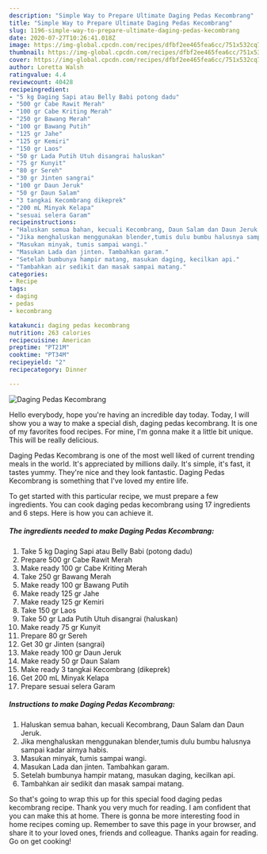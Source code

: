 ```yaml
---
description: "Simple Way to Prepare Ultimate Daging Pedas Kecombrang"
title: "Simple Way to Prepare Ultimate Daging Pedas Kecombrang"
slug: 1196-simple-way-to-prepare-ultimate-daging-pedas-kecombrang
date: 2020-07-27T10:26:41.018Z
image: https://img-global.cpcdn.com/recipes/dfbf2ee465fea6cc/751x532cq70/daging-pedas-kecombrang-foto-resep-utama.jpg
thumbnail: https://img-global.cpcdn.com/recipes/dfbf2ee465fea6cc/751x532cq70/daging-pedas-kecombrang-foto-resep-utama.jpg
cover: https://img-global.cpcdn.com/recipes/dfbf2ee465fea6cc/751x532cq70/daging-pedas-kecombrang-foto-resep-utama.jpg
author: Loretta Walsh
ratingvalue: 4.4
reviewcount: 40428
recipeingredient:
- "5 kg Daging Sapi atau Belly Babi potong dadu"
- "500 gr Cabe Rawit Merah"
- "100 gr Cabe Kriting Merah"
- "250 gr Bawang Merah"
- "100 gr Bawang Putih"
- "125 gr Jahe"
- "125 gr Kemiri"
- "150 gr Laos"
- "50 gr Lada Putih Utuh disangrai haluskan"
- "75 gr Kunyit"
- "80 gr Sereh"
- "30 gr Jinten sangrai"
- "100 gr Daun Jeruk"
- "50 gr Daun Salam"
- "3 tangkai Kecombrang dikeprek"
- "200 mL Minyak Kelapa"
- "sesuai selera Garam"
recipeinstructions:
- "Haluskan semua bahan, kecuali Kecombrang, Daun Salam dan Daun Jeruk."
- "Jika menghaluskan menggunakan blender,tumis dulu bumbu halusnya sampai kadar airnya habis."
- "Masukan minyak, tumis sampai wangi."
- "Masukan Lada dan jinten. Tambahkan garam."
- "Setelah bumbunya hampir matang, masukan daging, kecilkan api."
- "Tambahkan air sedikit dan masak sampai matang."
categories:
- Recipe
tags:
- daging
- pedas
- kecombrang

katakunci: daging pedas kecombrang 
nutrition: 263 calories
recipecuisine: American
preptime: "PT21M"
cooktime: "PT34M"
recipeyield: "2"
recipecategory: Dinner

---
```



![Daging Pedas Kecombrang](https://img-global.cpcdn.com/recipes/dfbf2ee465fea6cc/751x532cq70/daging-pedas-kecombrang-foto-resep-utama.jpg)

Hello everybody, hope you're having an incredible day today. Today, I will show you a way to make a special dish, daging pedas kecombrang. It is one of my favorites food recipes. For mine, I'm gonna make it a little bit unique. This will be really delicious.



Daging Pedas Kecombrang is one of the most well liked of current trending meals in the world. It's appreciated by millions daily. It's simple, it's fast, it tastes yummy. They're nice and they look fantastic. Daging Pedas Kecombrang is something that I've loved my entire life.


To get started with this particular recipe, we must prepare a few ingredients. You can cook daging pedas kecombrang using 17 ingredients and 6 steps. Here is how you can achieve it.

<!--inarticleads1-->

##### The ingredients needed to make Daging Pedas Kecombrang:

1. Take 5 kg Daging Sapi atau Belly Babi (potong dadu)
1. Prepare 500 gr Cabe Rawit Merah
1. Make ready 100 gr Cabe Kriting Merah
1. Take 250 gr Bawang Merah
1. Make ready 100 gr Bawang Putih
1. Make ready 125 gr Jahe
1. Make ready 125 gr Kemiri
1. Take 150 gr Laos
1. Take 50 gr Lada Putih Utuh disangrai (haluskan)
1. Make ready 75 gr Kunyit
1. Prepare 80 gr Sereh
1. Get 30 gr Jinten (sangrai)
1. Make ready 100 gr Daun Jeruk
1. Make ready 50 gr Daun Salam
1. Make ready 3 tangkai Kecombrang (dikeprek)
1. Get 200 mL Minyak Kelapa
1. Prepare sesuai selera Garam




<!--inarticleads2-->

##### Instructions to make Daging Pedas Kecombrang:

1. Haluskan semua bahan, kecuali Kecombrang, Daun Salam dan Daun Jeruk.
1. Jika menghaluskan menggunakan blender,tumis dulu bumbu halusnya sampai kadar airnya habis.
1. Masukan minyak, tumis sampai wangi.
1. Masukan Lada dan jinten. Tambahkan garam.
1. Setelah bumbunya hampir matang, masukan daging, kecilkan api.
1. Tambahkan air sedikit dan masak sampai matang.




So that's going to wrap this up for this special food daging pedas kecombrang recipe. Thank you very much for reading. I am confident that you can make this at home. There is gonna be more interesting food in home recipes coming up. Remember to save this page in your browser, and share it to your loved ones, friends and colleague. Thanks again for reading. Go on get cooking!
